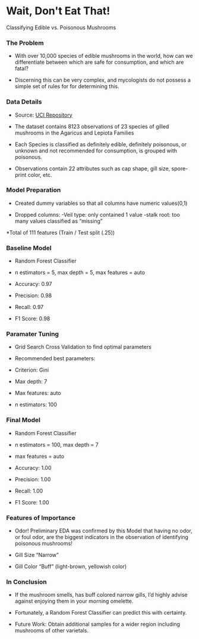 # Wait, Don't Eat That!

Classifying Edible vs. Poisonous Mushrooms

### The Problem

* With over 10,000 species of edible mushrooms in the world, how can we differentiate between which are safe for          consumption,   and which are fatal?
  
* Discerning this can be very complex, and mycologists do not possess a simple set of rules for for determining this.
  
### Data Details

* Source: [UCI Repository](https://archive.ics.uci.edu/ml/index.php)

* The dataset contains 8123 observations of 23 species of gilled mushrooms in the Agaricus and Lepiota Families

* Each Species is classified as definitely edible, definitely poisonous, or unknown and not recommended for consumption, is grouped with poisonous.

* Observations contain 22 attributes  such as cap shape, gill size, spore-print color, etc.
 
### Model Preparation

* Created dummy variables so that all columns have numeric values(0,1)


* Dropped columns: 
  -Veil type: only contained 1 value
  -stalk root: too many values classified as “missing”


*Total of 111 features (Train / Test split (.25))

### Baseline Model

*  Random Forest Classifier

*  n estimators = 5, max depth = 5, 
  max features = auto

*  Accuracy: 0.97
*  Precision: 0.98
*  Recall: 0.97
*  F1 Score: 0.98

### Paramater Tuning

*  Grid Search Cross Validation to find optimal parameters

*  Recommended best parameters:

*  Criterion: Gini
*  Max depth: 7
*  Max features: auto
*  n estimators: 100

### Final Model

*  Random Forest Classifier

*  n estimators = 100, max depth = 7 
*  max features = auto

*  Accuracy: 1.00
*  Precision: 1.00
*  Recall: 1.00
*  F1 Score: 1.00

### Features of Importance

*  Odor! Preliminary EDA was confirmed by this Model that having no odor, or foul odor, are the biggest indicators in the observation of identifying poisonous mushrooms!

*  Gill Size “Narrow” 

*  Gill Color “Buff” (light-brown, yellowish color)

### In Conclusion

*  If the mushroom smells, has buff colored narrow gills, I’d highly advise against enjoying them in your morning omelette. 

*  Fortunately, a Random Forest Classifier can predict this with certainty. 

*  Future Work: 
   Obtain additional samples for a wider region including mushrooms of other varietals.



